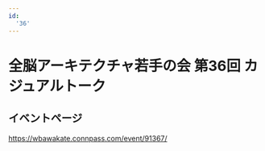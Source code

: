 ```yaml
---
id:
  '36'
---
```


# 全脳アーキテクチャ若手の会 第36回 カジュアルトーク

## イベントページ
https://wbawakate.connpass.com/event/91367/

